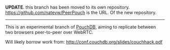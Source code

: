 **UPDATE**. this branch has been moved to its own repository. <https://github.com/natevw/PeerPouch> is the URL. Of the new repository.

---

This is an experimental branch of [PouchDB](http://pouchdb.com/), aiming to replicate between two browsers peer-to-peer over WebRTC.

Will likely borrow work from: http://conf.couchdb.org/slides/couchhack.pdf
